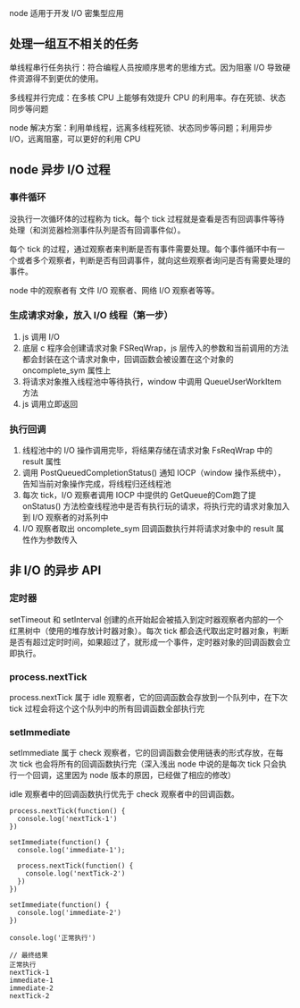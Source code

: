 node 适用于开发 I/O 密集型应用

## 处理一组互不相关的任务

单线程串行任务执行：符合编程人员按顺序思考的思维方式。因为阻塞 I/O 导致硬件资源得不到更优的使用。

多线程并行完成：在多核 CPU 上能够有效提升 CPU 的利用率。存在死锁、状态同步等问题

node 解决方案：利用单线程，远离多线程死锁、状态同步等问题；利用异步 I/O，远离阻塞，可以更好的利用 CPU

## node 异步 I/O 过程

### 事件循环

没执行一次循环体的过程称为 tick。每个 tick 过程就是查看是否有回调事件等待处理（和浏览器检测事件队列是否有回调事件似）。

每个 tick 的过程，通过观察者来判断是否有事件需要处理。每个事件循环中有一个或者多个观察者，判断是否有回调事件，就向这些观察者询问是否有需要处理的事件。

node 中的观察者有 文件 I/O 观察者、网络 I/O 观察者等等。

### 生成请求对象，放入 I/O 线程（第一步）

1. js 调用 I/O
2. 底层 c 程序会创建请求对象 FSReqWrap，js 层传入的参数和当前调用的方法都会封装在这个请求对象中，回调函数会被设置在这个对象的 oncomplete_sym 属性上
3. 将请求对象推入线程池中等待执行，window 中调用 QueueUserWorkItem 方法
4. js 调用立即返回

### 执行回调

1. 线程池中的 I/O 操作调用完毕，将结果存储在请求对象 FsReqWrap 中的 result 属性
2. 调用 PostQueuedCompletionStatus() 通知 IOCP（window 操作系统中），告知当前对象操作完成，将线程归还线程池
3. 每次 tick，I/O 观察者调用 IOCP 中提供的 GetQueue的Com跑了提onStatus() 方法检查线程池中是否有执行玩的请求，将执行完的请求对象加入到 I/O 观察者的对系列中
4. I/O 观察者取出 oncomplete_sym 回调函数执行并将请求对象中的 result 属性作为参数传入

 ## 非 I/O 的异步 API

### 定时器

setTimeout 和 setInterval 创建的点开始起会被插入到定时器观察者内部的一个红黑树中（使用的堆存放计时器对象）。每次 tick 都会迭代取出定时器对象，判断是否有超过定时时间，如果超过了，就形成一个事件，定时器对象的回调函数会立即执行。



### process.nextTick

process.nextTick 属于 idle 观察者，它的回调函数会存放到一个队列中，在下次 tick 过程会将这个这个队列中的所有回调函数全部执行完

### setImmediate

setImmediate 属于 check 观察者，它的回调函数会使用链表的形式存放，在每次 tick 也会将所有的回调函数执行完（深入浅出 node 中说的是每次 tick 只会执行一个回调，这里因为 node 版本的原因，已经做了相应的修改）

idle 观察者中的回调函数执行优先于 check 观察者中的回调函数。

```
process.nextTick(function() {
  console.log('nextTick-1')
})

setImmediate(function() {
  console.log('immediate-1');
  
  process.nextTick(function() {
    console.log('nextTick-2')
  })
})

setImmediate(function() {
  console.log('immediate-2')
})

console.log('正常执行')

// 最终结果
正常执行
nextTick-1
immediate-1
immediate-2
nextTick-2
```

